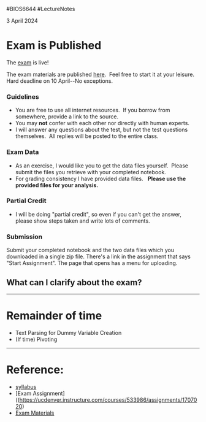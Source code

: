 #BIOS6644
#LectureNotes

3 April  2024

# Exam is Published

The [exam](https://ucdenver.instructure.com/courses/533986/assignments/1707020) is live!

The exam materials are published [here](https://ucdenver.instructure.com/courses/533986/assignments/1707020 "Mid Term Exam").  Feel free to start it at your leisure.  Hard deadline on 10 April--No exceptions.

### Guidelines
- You are free to use all internet resources.  If you borrow from somewhere, provide a link to the source. 
- You may **not** confer with each other nor directly with human experts.   
- I will answer any questions about the test, but not the test questions themselves.  All replies will be posted to the entire class.
### Exam Data
- As an exercise, I would like you to get the data files yourself.  Please submit the files you retrieve with your completed notebook.
- For grading consistency I have provided data files.   **Please use the provided files for your analysis.**
### Partial Credit
* I will be doing "partial credit", so even if you can't get the answer, please show steps taken and write lots of comments.
### Submission
Submit your completed notebook and the two data files which you downloaded in a single zip file.  There's a link in the assignment that says "Start Assignment".  The page that opens has a menu for uploading.


## What can I clarify about the exam?


---

# Remainder of time
- Text Parsing for Dummy Variable Creation
- (If time) Pivoting

---

# Reference:
-  [syllabus](https://ucdenver.instructure.com/courses/533986/assignments/syllabus)
- [Exam Assignment]((https://ucdenver.instructure.com/courses/533986/assignments/1707020)
- [Exam Materials](https://ucdenver.instructure.com/courses/533986/assignments/1707020 "Mid Term Exam")

